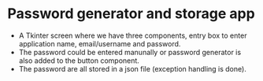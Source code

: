 # Password generator and storage app

  - A Tkinter screen where we have three components, entry box to enter application name, email/username and password.
  - The password could be entered manunally or password generator is also added to the button component.
  - The password are all stored in a json file (exception handling is done).
